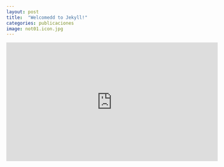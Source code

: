 ```yaml
---
layout: post
title:  "Welcomedd to Jekyll!"
categories: publicaciones
image: not01.icon.jpg
---
```


<iframe width="560" height="315" src="https://www.youtube.com/embed/SBA9StDG2yg" frameborder="0" allowfullscreen></iframe>
